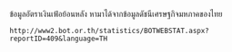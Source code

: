 ข้อมูลอัตราเงินเฟ้อย้อนหลัง หามาได้จากข้อมูลดัชนีเศรษฐกิจมหภาคของไทย

    http://www2.bot.or.th/statistics/BOTWEBSTAT.aspx?reportID=409&language=TH
